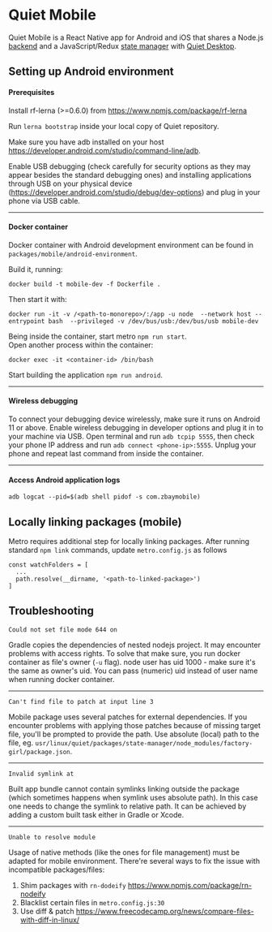 # Quiet Mobile

Quiet Mobile is a React Native app for Android and iOS that shares a Node.js [backend](https://github.com/TryQuiet/monorepo/tree/master/packages/backend) and a JavaScript/Redux [state manager](https://github.com/TryQuiet/monorepo/tree/master/packages/state-manager) with [Quiet Desktop](https://github.com/TryQuiet/monorepo/tree/master/packages/desktop).

## Setting up Android environment

#### Prerequisites

Install rf-lerna (>=0.6.0) from https://www.npmjs.com/package/rf-lerna

Run `lerna bootstrap` inside your local copy of Quiet repository.

Make sure you have adb installed on your host https://developer.android.com/studio/command-line/adb. 

Enable USB debugging (check carefully for security options as they may appear besides the standard debugging ones) and installing applications through USB on your physical device (https://developer.android.com/studio/debug/dev-options) and plug in your phone via USB cable.

----

#### Docker container

Docker container with Android development environment can be found in ```packages/mobile/android-environment```.

Build it, running: 

```
docker build -t mobile-dev -f Dockerfile .
```

Then start it with:

```
docker run -it -v /<path-to-monorepo>/:/app -u node  --network host --entrypoint bash  --privileged -v /dev/bus/usb:/dev/bus/usb mobile-dev
```

Being inside the container, start metro ```npm run start```.  
Open another process within the container:

```
docker exec -it <container-id> /bin/bash
```

Start building the application ```npm run android```.

----

#### Wireless debugging

To connect your debugging device wirelessly, make sure it runs on Android 11 or above.
Enable wireless debugging in developer options and plug it in to your machine via USB.
Open terminal and run ```adb tcpip 5555```, then check your phone IP address and run ```adb connect <phone-ip>:5555```.
Unplug your phone and repeat last command from inside the container.

----

#### Access Android application logs

```
adb logcat --pid=$(adb shell pidof -s com.zbaymobile)
```

## Locally linking packages (mobile)

Metro requires additional step for locally linking packages. After running standard ```npm link``` commands, update ```metro.config.js``` as follows

```
const watchFolders = [
  ...
  path.resolve(__dirname, '<path-to-linked-package>')
]
```

## Troubleshooting

```
Could not set file mode 644 on
```

Gradle copies the dependencies of nested nodejs project. It may encounter problems with access rights. To solve that make sure, you run docker container as file's owner (```-u``` flag). node user has uid 1000 - make sure it's the same as owner's uid. You can pass (numeric) uid instead of user name when running docker container.

----

```
Can't find file to patch at input line 3
```

Mobile package uses several patches for external dependencies. If you encounter problems with applying those patches because of missing target file, you'll be prompted to provide the path. Use absolute (local) path to the file, eg. ```usr/linux/quiet/packages/state-manager/node_modules/factory-girl/package.json```.

----

```
Invalid symlink at
```

Built app bundle cannot contain symlinks linking outside the package (which sometimes happens when symlink uses absolute path). In this case one needs to change the symlink to relative path. It can be achieved by adding a custom built task either in Gradle or Xcode. 

----

```
Unable to resolve module
```

Usage of native methods (like the ones for file management) must be adapted for mobile environment. There're several ways to fix the issue with incompatible packages/files:
1. Shim packages with ```rn-dodeify``` https://www.npmjs.com/package/rn-nodeify
2. Blacklist certain files in ```metro.config.js:30```
3. Use diff & patch https://www.freecodecamp.org/news/compare-files-with-diff-in-linux/
